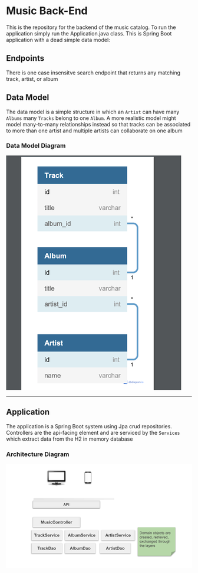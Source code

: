 # Music Back-End
This is the repository for the backend of the music catalog. To run the application simply run the Application.java class.
This is Spring Boot application with a dead simple data model:

## Endpoints
There is one case insensitve search endpoint that returns any matching track, artist, or album

## Data Model
The data model is a simple structure in which an ```Artist``` can have many ```Albums``` many ```Tracks``` belong to one ```Album```. A more realistic model might model many-to-many relationships instead so that tracks can be associated to more than one artist and multiple artists can collaborate on one album

### Data Model Diagram
![data model](dbdiagram.png)
___

## Application
The application is a Spring Boot system using Jpa crud repositories. Controllers are the api-facing element and are serviced by the ```Services``` which extract data from the H2 in memory database

### Architecture Diagram
![arch](arch2.png)



